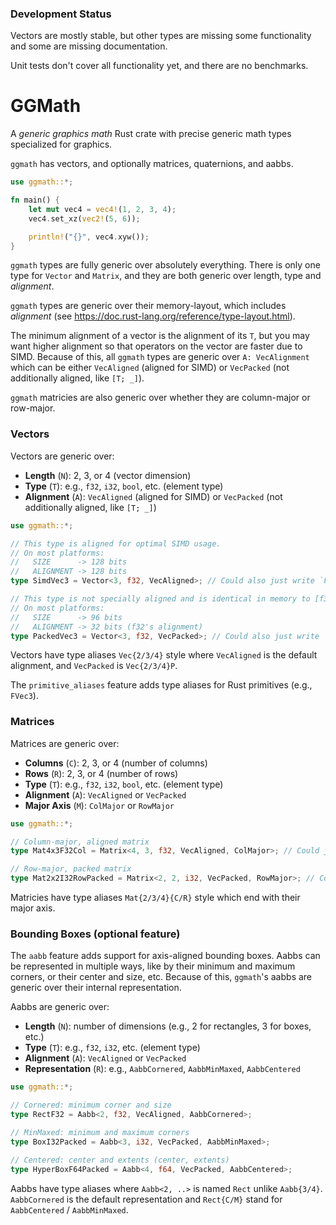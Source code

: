 ### Development Status

Vectors are mostly stable, but other types are missing some functionality and some are missing documentation.

Unit tests don't cover all functionality yet, and there are no benchmarks.

# GGMath

A *generic graphics math* Rust crate with precise generic math types specialized for graphics.

`ggmath` has vectors, and optionally matrices, quaternions, and aabbs.

```rust
use ggmath::*;

fn main() {
    let mut vec4 = vec4!(1, 2, 3, 4);
    vec4.set_xz(vec2!(5, 6));

    println!("{}", vec4.xyw());
}
```

`ggmath` types are fully generic over absolutely everything.
There is only one type for `Vector` and `Matrix`, and they are both generic over length, type and *alignment*.

`ggmath` types are generic over their memory-layout,
which includes *alignment* (see <https://doc.rust-lang.org/reference/type-layout.html>).

The minimum alignment of a vector is the alignment of its `T`,
but you may want higher alignment so that operators on the vector are faster due to SIMD.
Because of this, all `ggmath` types are generic over `A: VecAlignment` which can be either `VecAligned` (aligned for SIMD) or `VecPacked` (not additionally aligned, like `[T; _]`).

`ggmath` matricies are also generic over whether they are column-major or row-major.

### Vectors

Vectors are generic over:
- **Length** (`N`): 2, 3, or 4 (vector dimension)
- **Type** (`T`): e.g., `f32`, `i32`, `bool`, etc. (element type)
- **Alignment** (`A`): `VecAligned` (aligned for SIMD) or `VecPacked` (not additionally aligned, like `[T; _]`)

```rust
use ggmath::*;

// This type is aligned for optimal SIMD usage.
// On most platforms:
//   SIZE      -> 128 bits
//   ALIGNMENT -> 128 bits
type SimdVec3 = Vector<3, f32, VecAligned>; // Could also just write `FVec3`

// This type is not specially aligned and is identical in memory to [f32; 3].
// On most platforms:
//   SIZE      -> 96 bits
//   ALIGNMENT -> 32 bits (f32's alignment)
type PackedVec3 = Vector<3, f32, VecPacked>; // Could also just write `FVec3P`
```

Vectors have type aliases `Vec{2/3/4}` style where `VecAligned` is the default alignment, and `VecPacked` is `Vec{2/3/4}P`.

The `primitive_aliases` feature adds type aliases for Rust primitives (e.g., `FVec3`).

### Matrices

Matrices are generic over:
- **Columns** (`C`): 2, 3, or 4 (number of columns)
- **Rows** (`R`): 2, 3, or 4 (number of rows)
- **Type** (`T`): e.g., `f32`, `i32`, `bool`, etc. (element type)
- **Alignment** (`A`): `VecAligned` or `VecPacked`
- **Major Axis** (`M`): `ColMajor` or `RowMajor`

```rust
use ggmath::*;

// Column-major, aligned matrix
type Mat4x3F32Col = Matrix<4, 3, f32, VecAligned, ColMajor>; // Could just write `FMat4x3C`

// Row-major, packed matrix
type Mat2x2I32RowPacked = Matrix<2, 2, i32, VecPacked, RowMajor>; // Could just write `IMat2RP`
```

Matricies have type aliases `Mat{2/3/4}{C/R}` style which end with their major axis.

### Bounding Boxes (optional feature)

The `aabb` feature adds support for axis-aligned bounding boxes.
Aabbs can be represented in multiple ways, like by their minimum and maximum corners, or their center and size, etc.
Because of this, `ggmath`'s aabbs are generic over their internal representation.

Aabbs are generic over:
- **Length** (`N`): number of dimensions (e.g., 2 for rectangles, 3 for boxes, etc.)
- **Type** (`T`): e.g., `f32`, `i32`, etc. (element type)
- **Alignment** (`A`): `VecAligned` or `VecPacked`
- **Representation** (`R`): e.g., `AabbCornered`, `AabbMinMaxed`, `AabbCentered`

```rust
use ggmath::*;

// Cornered: minimum corner and size
type RectF32 = Aabb<2, f32, VecAligned, AabbCornered>;

// MinMaxed: minimum and maximum corners
type BoxI32Packed = Aabb<3, i32, VecPacked, AabbMinMaxed>;

// Centered: center and extents (center, extents)
type HyperBoxF64Packed = Aabb<4, f64, VecPacked, AabbCentered>;
```

Aabbs have type aliases where `Aabb<2, ..>` is named `Rect` unlike `Aabb{3/4}`.
`AabbCornered` is the default representation and `Rect{C/M}` stand for `AabbCentered` / `AabbMinMaxed`.

